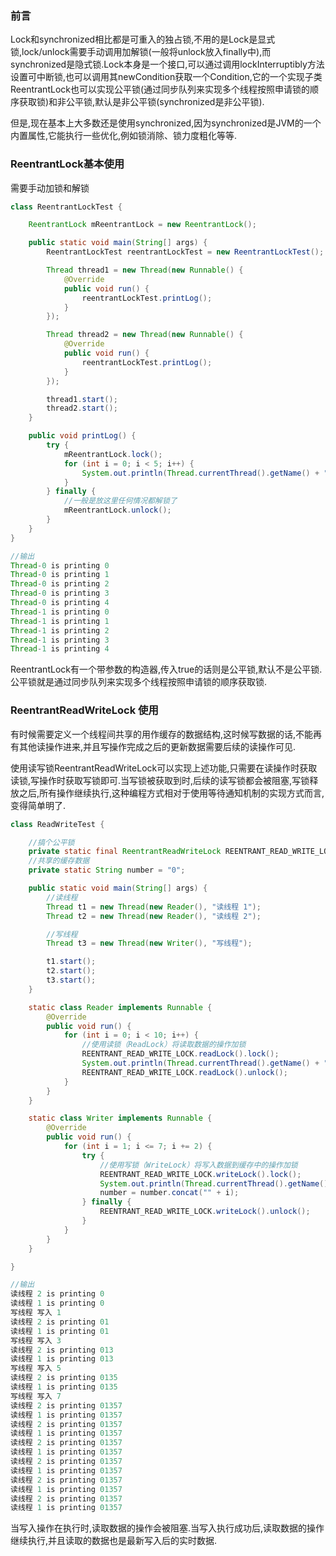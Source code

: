 
### 前言

Lock和synchronized相比都是可重入的独占锁,不用的是Lock是显式锁,lock/unlock需要手动调用加解锁(一般将unlock放入finally中),而synchronized是隐式锁.Lock本身是一个接口,可以通过调用lockInterruptibly方法设置可中断锁,也可以调用其newCondition获取一个Condition,它的一个实现子类ReentrantLock也可以实现公平锁(通过同步队列来实现多个线程按照申请锁的顺序获取锁)和非公平锁,默认是非公平锁(synchronized是非公平锁).

但是,现在基本上大多数还是使用synchronized,因为synchronized是JVM的一个内置属性,它能执行一些优化,例如锁消除、锁力度粗化等等.

### ReentrantLock基本使用

需要手动加锁和解锁

```java
class ReentrantLockTest {

    ReentrantLock mReentrantLock = new ReentrantLock();

    public static void main(String[] args) {
        ReentrantLockTest reentrantLockTest = new ReentrantLockTest();

        Thread thread1 = new Thread(new Runnable() {
            @Override
            public void run() {
                reentrantLockTest.printLog();
            }
        });

        Thread thread2 = new Thread(new Runnable() {
            @Override
            public void run() {
                reentrantLockTest.printLog();
            }
        });

        thread1.start();
        thread2.start();
    }

    public void printLog() {
        try {
            mReentrantLock.lock();
            for (int i = 0; i < 5; i++) {
                System.out.println(Thread.currentThread().getName() + " is printing " + i);
            }
        } finally {
            //一般是放这里任何情况都解锁了
            mReentrantLock.unlock();
        }
    }
}

//输出
Thread-0 is printing 0
Thread-0 is printing 1
Thread-0 is printing 2
Thread-0 is printing 3
Thread-0 is printing 4
Thread-1 is printing 0
Thread-1 is printing 1
Thread-1 is printing 2
Thread-1 is printing 3
Thread-1 is printing 4
```

ReentrantLock有一个带参数的构造器,传入true的话则是公平锁,默认不是公平锁. 公平锁就是通过同步队列来实现多个线程按照申请锁的顺序获取锁.

### ReentrantReadWriteLock 使用

有时候需要定义一个线程间共享的用作缓存的数据结构,这时候写数据的话,不能再有其他读操作进来,并且写操作完成之后的更新数据需要后续的读操作可见.

使用读写锁ReentrantReadWriteLock可以实现上述功能,只需要在读操作时获取读锁,写操作时获取写锁即可.当写锁被获取到时,后续的读写锁都会被阻塞,写锁释放之后,所有操作继续执行,这种编程方式相对于使用等待通知机制的实现方式而言,变得简单明了.


```java
class ReadWriteTest {

    //搞个公平锁
    private static final ReentrantReadWriteLock REENTRANT_READ_WRITE_LOCK = new ReentrantReadWriteLock(true);
    //共享的缓存数据
    private static String number = "0";

    public static void main(String[] args) {
        //读线程
        Thread t1 = new Thread(new Reader(), "读线程 1");
        Thread t2 = new Thread(new Reader(), "读线程 2");

        //写线程
        Thread t3 = new Thread(new Writer(), "写线程");

        t1.start();
        t2.start();
        t3.start();
    }

    static class Reader implements Runnable {
        @Override
        public void run() {
            for (int i = 0; i < 10; i++) {
                //使用读锁（ReadLock）将读取数据的操作加锁
                REENTRANT_READ_WRITE_LOCK.readLock().lock();
                System.out.println(Thread.currentThread().getName() + " is printing " + number);
                REENTRANT_READ_WRITE_LOCK.readLock().unlock();
            }
        }
    }

    static class Writer implements Runnable {
        @Override
        public void run() {
            for (int i = 1; i <= 7; i += 2) {
                try {
                    //使用写锁（WriteLock）将写入数据到缓存中的操作加锁
                    REENTRANT_READ_WRITE_LOCK.writeLock().lock();
                    System.out.println(Thread.currentThread().getName() + " 写入 " + i);
                    number = number.concat("" + i);
                } finally {
                    REENTRANT_READ_WRITE_LOCK.writeLock().unlock();
                }
            }
        }
    }

}

//输出
读线程 2 is printing 0
读线程 1 is printing 0
写线程 写入 1
读线程 2 is printing 01
读线程 1 is printing 01
写线程 写入 3
读线程 2 is printing 013
读线程 1 is printing 013
写线程 写入 5
读线程 2 is printing 0135
读线程 1 is printing 0135
写线程 写入 7
读线程 2 is printing 01357
读线程 1 is printing 01357
读线程 2 is printing 01357
读线程 1 is printing 01357
读线程 2 is printing 01357
读线程 1 is printing 01357
读线程 2 is printing 01357
读线程 1 is printing 01357
读线程 2 is printing 01357
读线程 1 is printing 01357
读线程 2 is printing 01357
读线程 1 is printing 01357
```

当写入操作在执行时,读取数据的操作会被阻塞.当写入执行成功后,读取数据的操作继续执行,并且读取的数据也是最新写入后的实时数据.